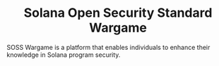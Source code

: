<div align="center">
  <h1>Solana Open Security Standard Wargame</h1>
</div>

SOSS Wargame is a platform that enables individuals to enhance their knowledge in Solana program security. 